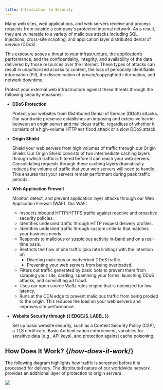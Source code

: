```yaml
---
title: Introduction to Security 
---
```


Many web sites, web applications, and web servers receive and process
requests from outside a company's protected internal network. As a
result, they are vulnerable to a variety of malicious attacks including
SQL injections, cross-site scripting, and application layer distributed
denial of service (DDoS).

This exposure poses a threat to your infrastructure, the application’s performance, and the confidentiality, integrity, and availability of the data delivered by those resources over the Internet. These types of attacks can result in unauthorized access to content, the loss of personally identifiable information (PII), the dissemination of private/copyrighted information, and network downtime.

Protect your external web infrastructure against these threats through the following security measures:
-   **DDoS Protection**

    Protect your websites from Distributed Denial of Service (DDoS) attacks. Our worldwide presence establishes an imposing and extensive barrier between an origin server and malicious traffic, regardless of whether it consists of a high-volume HTTP `GET` flood attack or a slow DDoS attack.
-   **Origin Shield**

    Shield your web servers from high volumes of traffic through our Origin Shield. Our Origin Shield consists of two intermediate caching layers through which traffic is filtered before it can reach your web servers. Consolidating requests through these caching layers dramatically reduces the volume of traffic that your web servers will need to handle. This ensures that your servers remain performant during peak traffic periods.
-   **Web Application Firewall**

    Monitor, detect, and prevent application layer attacks through our Web Application Firewall (WAF). Our WAF:

    -   Inspects inbound HTTP/HTTPS traffic against reactive and proactive security policies.
    -   Identifies undesired traffic through HTTP request delivery profiles. 
    -   Identifies undesired traffic through custom critieria that matches your business needs.
    -   Responds to malicious or suspicious activity in-band and on a real-time basis. 
    -   Restricts the flow of site traffic (aka rate limiting) with the intention of:
        -   Diverting malicious or inadvertent DDoS traffic.
        -   Preventing your web servers from being overloaded.
    -   Filters out traffic generated by basic bots to prevent them from
        scraping your site, carding, spamming your forms, launching DDoS
        attacks, and committing ad fraud.
    -   Uses our open source Waflz rules engine that is optimized for low latency.
    -   Runs at the CDN edge to prevent malicious traffic from being proxied to the origin. This reduces the load on your web servers and improves site performance.

-   **Website Security through {{ EDGEJS_LABEL }}**

    Set up basic website security, such as a Content Security Policy (CSP), a TLS certificate, Basic Authentication enforcement, variables for sensitive data (e.g., API keys), and protection against cache poisoning.

## How Does It Work? {/*how-does-it-work*/}

The following diagram highlights how traffic is screened before it is
processed for delivery. The distributed nature of our worldwide network
provides an additional layer of protection to origin servers. 

![](/images/security/overview.png)
